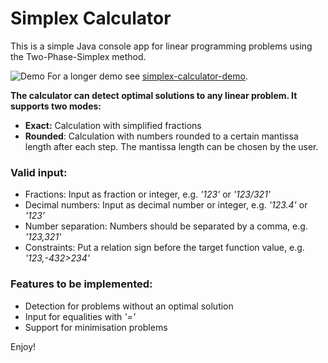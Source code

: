 # Simplex Calculator

This is a simple Java console app for linear programming problems using the Two-Phase-Simplex method.

![Demo](/media/simplex-calculator-demo.gif)
For a longer demo see [simplex-calculator-demo](https://drive.google.com/drive/folders/1gH_82MVWjv0lWRdNeFJ7r9ySENtS2a6k?usp=sharing>).

**The calculator can detect optimal solutions to any linear problem. It supports two modes:**
* **Exact:** Calculation with simplified fractions
* **Rounded**: Calculation with numbers rounded to a certain mantissa length after each step. The mantissa length can be chosen by the user.

### Valid input:
* Fractions: Input as fraction or integer, e.g. *'123'* or *'123/321'*
* Decimal numbers: Input as decimal number or integer, e.g. *'123.4'* or *'123'*
* Number separation: Numbers should be separated by a comma, e.g.  *'123,321'*
* Constraints: Put a relation sign before the target function value, e.g. *'123,-432>234'*

### Features to be implemented:
* Detection for problems without an optimal solution
* Input for equalities with *'='*
* Support for minimisation problems

Enjoy!

